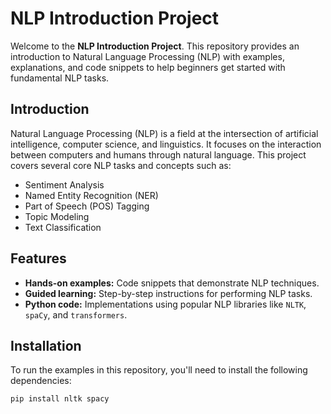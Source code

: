 # NLP Introduction Project

Welcome to the **NLP Introduction Project**. This repository provides an introduction to Natural Language Processing (NLP) with examples, explanations, and code snippets to help beginners get started with fundamental NLP tasks.

## Introduction

Natural Language Processing (NLP) is a field at the intersection of artificial intelligence, computer science, and linguistics. It focuses on the interaction between computers and humans through natural language. This project covers several core NLP tasks and concepts such as:

- Sentiment Analysis
- Named Entity Recognition (NER)
- Part of Speech (POS) Tagging
- Topic Modeling
- Text Classification

## Features

- **Hands-on examples:** Code snippets that demonstrate NLP techniques.
- **Guided learning:** Step-by-step instructions for performing NLP tasks.
- **Python code:** Implementations using popular NLP libraries like `NLTK`, `spaCy`, and `transformers`.

## Installation

To run the examples in this repository, you'll need to install the following dependencies:

```bash
pip install nltk spacy
